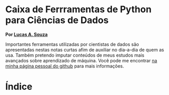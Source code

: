 # Caixa de Ferrramentas de Python para Ciências de Dados

**Por [Lucas A. Souza](https://lucas-alves-souza.github.io/)**

Importantes ferramentas utilizadas por cientistas de dados são apresentadas nestas notas curtas afim de auxiliar no dia-a-dia de quem as usa.
Também pretendo imputar conteúdos de meus estudos mais avançados sobre aprendizado de máquina.
Você pode me encontrar [na minha página pessoal do github](https://lucas-alves-souza.github.io/) para mais informações.


# Índice

```{tableofcontents}
```
